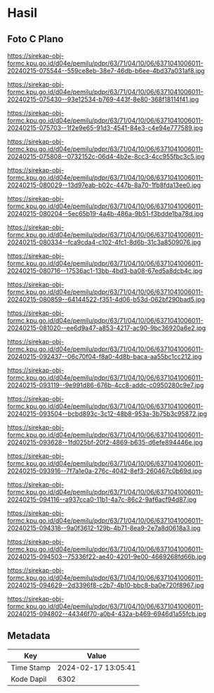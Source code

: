 # Hasil

## Foto C Plano

https://sirekap-obj-formc.kpu.go.id/d04e/pemilu/pdpr/63/71/04/10/06/6371041006011-20240215-075544--559ce8eb-38e7-46db-b6ee-4bd37a031af8.jpg

https://sirekap-obj-formc.kpu.go.id/d04e/pemilu/pdpr/63/71/04/10/06/6371041006011-20240215-075430--93e12534-b769-443f-8e80-368f18114f41.jpg

https://sirekap-obj-formc.kpu.go.id/d04e/pemilu/pdpr/63/71/04/10/06/6371041006011-20240215-075703--1f2e9e65-91d3-4541-84e3-c4e94e777589.jpg

https://sirekap-obj-formc.kpu.go.id/d04e/pemilu/pdpr/63/71/04/10/06/6371041006011-20240215-075808--0732152c-06d4-4b2e-8cc3-4cc955fbc3c5.jpg

https://sirekap-obj-formc.kpu.go.id/d04e/pemilu/pdpr/63/71/04/10/06/6371041006011-20240215-080029--13d97eab-b02c-447b-8a70-1fb8fda13ee0.jpg

https://sirekap-obj-formc.kpu.go.id/d04e/pemilu/pdpr/63/71/04/10/06/6371041006011-20240215-080204--5ec65b19-4a4b-486a-9b51-f3bdde1ba78d.jpg

https://sirekap-obj-formc.kpu.go.id/d04e/pemilu/pdpr/63/71/04/10/06/6371041006011-20240215-080334--fca9cda4-c102-4fc1-8d6b-31c3a8509076.jpg

https://sirekap-obj-formc.kpu.go.id/d04e/pemilu/pdpr/63/71/04/10/06/6371041006011-20240215-080716--17536ac1-13bb-4bd3-ba08-67ed5a8dcb4c.jpg

https://sirekap-obj-formc.kpu.go.id/d04e/pemilu/pdpr/63/71/04/10/06/6371041006011-20240215-080859--64144522-f351-4d06-b53d-062bf290bad5.jpg

https://sirekap-obj-formc.kpu.go.id/d04e/pemilu/pdpr/63/71/04/10/06/6371041006011-20240215-081020--ee6d9a47-a853-4217-ac90-9bc36920a6e2.jpg

https://sirekap-obj-formc.kpu.go.id/d04e/pemilu/pdpr/63/71/04/10/06/6371041006011-20240215-092437--06c70f04-f8a0-4d8b-baca-aa55bc1cc212.jpg

https://sirekap-obj-formc.kpu.go.id/d04e/pemilu/pdpr/63/71/04/10/06/6371041006011-20240215-093119--9e991d86-676b-4cc8-addc-c0950280c9e7.jpg

https://sirekap-obj-formc.kpu.go.id/d04e/pemilu/pdpr/63/71/04/10/06/6371041006011-20240215-093504--bcbd893c-3c12-48b8-953a-3b75b3c95872.jpg

https://sirekap-obj-formc.kpu.go.id/d04e/pemilu/pdpr/63/71/04/10/06/6371041006011-20240215-093628--1fd025bf-20f2-4869-b635-d6efe894446e.jpg

https://sirekap-obj-formc.kpu.go.id/d04e/pemilu/pdpr/63/71/04/10/06/6371041006011-20240215-093916--7f7a1e0a-276c-4042-8ef3-260467c0b69d.jpg

https://sirekap-obj-formc.kpu.go.id/d04e/pemilu/pdpr/63/71/04/10/06/6371041006011-20240215-094116--a937cca0-11b1-4a7c-86c2-9af6acf94d87.jpg

https://sirekap-obj-formc.kpu.go.id/d04e/pemilu/pdpr/63/71/04/10/06/6371041006011-20240215-094318--9a0f3612-129b-4b71-8ea9-2e7a8d0618a3.jpg

https://sirekap-obj-formc.kpu.go.id/d04e/pemilu/pdpr/63/71/04/10/06/6371041006011-20240215-094503--75336f22-ae40-4201-9e00-4669268fd66b.jpg

https://sirekap-obj-formc.kpu.go.id/d04e/pemilu/pdpr/63/71/04/10/06/6371041006011-20240215-094629--2d3396f8-c2b7-4b10-bbc8-ba0e720f8967.jpg

https://sirekap-obj-formc.kpu.go.id/d04e/pemilu/pdpr/63/71/04/10/06/6371041006011-20240215-094802--44346f70-a0b4-432a-b469-6946d1a55fcb.jpg


## Metadata

| Key        | Value               |
| ---------- | ------------------- |
| Time Stamp | 2024-02-17 13:05:41 |
| Kode Dapil | 6302                |



